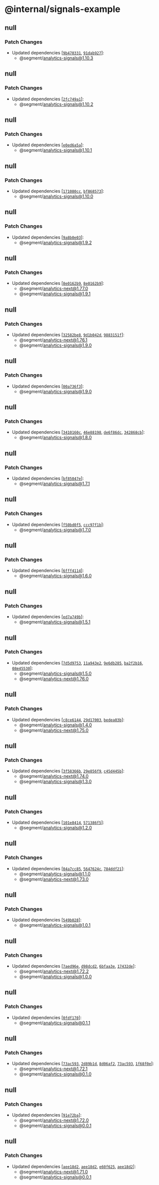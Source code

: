 # @internal/signals-example

## null

### Patch Changes

- Updated dependencies [[`9b470331`](https://github.com/segmentio/analytics-next/commit/9b470331584e02dd883942ae83300c9eb971bc95), [`91dab927`](https://github.com/segmentio/analytics-next/commit/91dab9273954bc26dbcb579a387787f5a0cc185e)]:
  - @segment/analytics-signals@1.10.3

## null

### Patch Changes

- Updated dependencies [[`2fc749a1`](https://github.com/segmentio/analytics-next/commit/2fc749a17b14b2667df76ecce685aefb6656eaae)]:
  - @segment/analytics-signals@1.10.2

## null

### Patch Changes

- Updated dependencies [[`e0ed6a5a`](https://github.com/segmentio/analytics-next/commit/e0ed6a5a072bcb859a2ae304e572e03284d262de)]:
  - @segment/analytics-signals@1.10.1

## null

### Patch Changes

- Updated dependencies [[`171080cc`](https://github.com/segmentio/analytics-next/commit/171080cc9ca198b9f89a9e9154c2a78ed8ef29ee), [`bf868573`](https://github.com/segmentio/analytics-next/commit/bf8685737466cb1193a54f99871ec7348b8616d8)]:
  - @segment/analytics-signals@1.10.0

## null

### Patch Changes

- Updated dependencies [[`9a8b0e03`](https://github.com/segmentio/analytics-next/commit/9a8b0e0322a4291a3ee3c5c06974a0af9ea5469f)]:
  - @segment/analytics-signals@1.9.2

## null

### Patch Changes

- Updated dependencies [[`8e0162b9`](https://github.com/segmentio/analytics-next/commit/8e0162b9553419448b7975337a53fa1c66e70d47), [`8e0162b9`](https://github.com/segmentio/analytics-next/commit/8e0162b9553419448b7975337a53fa1c66e70d47)]:
  - @segment/analytics-next@1.77.0
  - @segment/analytics-signals@1.9.1

## null

### Patch Changes

- Updated dependencies [[`32582be8`](https://github.com/segmentio/analytics-next/commit/32582be828d112a31a92b16e80b15727c3a36613), [`9d1b042d`](https://github.com/segmentio/analytics-next/commit/9d1b042d0bb09996e5c8674b7b3e4dd3bf138e3d), [`9883151f`](https://github.com/segmentio/analytics-next/commit/9883151f85d555266e40e69e876f1dec8a632c5a)]:
  - @segment/analytics-next@1.76.1
  - @segment/analytics-signals@1.9.0

## null

### Patch Changes

- Updated dependencies [[`00a736f3`](https://github.com/segmentio/analytics-next/commit/00a736f31326328e91c9cae0b244b9db9b0791fc)]:
  - @segment/analytics-signals@1.9.0

## null

### Patch Changes

- Updated dependencies [[`3410160c`](https://github.com/segmentio/analytics-next/commit/3410160c30024c292f252802cdb98b6b59fced0c), [`46e88198`](https://github.com/segmentio/analytics-next/commit/46e88198b2f9d3a835e02fa22317d784c6f71ebf), [`de6f86dc`](https://github.com/segmentio/analytics-next/commit/de6f86dc637dbc49f5bb55c1e44a36a2011c14b9), [`342868cb`](https://github.com/segmentio/analytics-next/commit/342868cb9db7da37d8851dadca4b1b1dc0ecd923)]:
  - @segment/analytics-signals@1.8.0

## null

### Patch Changes

- Updated dependencies [[`bf85047e`](https://github.com/segmentio/analytics-next/commit/bf85047e971add497d5c9ab72972394b1f27e887)]:
  - @segment/analytics-signals@1.7.1

## null

### Patch Changes

- Updated dependencies [[`f50bd0f5`](https://github.com/segmentio/analytics-next/commit/f50bd0f5fc30840af33992107cb0a5da432a0b1b), [`ccc97f1b`](https://github.com/segmentio/analytics-next/commit/ccc97f1b61f90c6e07154e205d79952fc579fae1)]:
  - @segment/analytics-signals@1.7.0

## null

### Patch Changes

- Updated dependencies [[`6fff4114`](https://github.com/segmentio/analytics-next/commit/6fff4114fb2cc9267362d8a3812ad96ec85a1dac)]:
  - @segment/analytics-signals@1.6.0

## null

### Patch Changes

- Updated dependencies [[`ed7a749b`](https://github.com/segmentio/analytics-next/commit/ed7a749be7cddcbf656ac9f72e444ea9f822a718)]:
  - @segment/analytics-signals@1.5.1

## null

### Patch Changes

- Updated dependencies [[`7d5d9753`](https://github.com/segmentio/analytics-next/commit/7d5d9753509d8af8f10486c91505b30d2c6e240a), [`11a943e2`](https://github.com/segmentio/analytics-next/commit/11a943e29e73189c613f93b268e10a64f2561fbc), [`9e6db285`](https://github.com/segmentio/analytics-next/commit/9e6db2857798f4b5bfdbbfe3570b3d4d83294a79), [`ba2f2b16`](https://github.com/segmentio/analytics-next/commit/ba2f2b165bf1b997a9ce79d410690d27d50378fd), [`08e45530`](https://github.com/segmentio/analytics-next/commit/08e4553001da146f1d80a9b620aef0ef0db04bd4)]:
  - @segment/analytics-signals@1.5.0
  - @segment/analytics-next@1.76.0

## null

### Patch Changes

- Updated dependencies [[`c8ce6144`](https://github.com/segmentio/analytics-next/commit/c8ce6144b31bddfc66961e979d5648fb66e102e5), [`29d17003`](https://github.com/segmentio/analytics-next/commit/29d1700303d0384fbd01edee9e9ff231f35de9ef), [`bedea03b`](https://github.com/segmentio/analytics-next/commit/bedea03bb50e01a7df71461087a9ec340375906d)]:
  - @segment/analytics-signals@1.4.0
  - @segment/analytics-next@1.75.0

## null

### Patch Changes

- Updated dependencies [[`3f58366b`](https://github.com/segmentio/analytics-next/commit/3f58366b0e01aa723d9d3bbb9fe8549d3082eb8e), [`29e856f9`](https://github.com/segmentio/analytics-next/commit/29e856f9f36088a0dc625014ebda8e09fc3b621e), [`c45d445b`](https://github.com/segmentio/analytics-next/commit/c45d445beb1b1d5b03738557720720d05e9c08a3)]:
  - @segment/analytics-next@1.74.0
  - @segment/analytics-signals@1.3.0

## null

### Patch Changes

- Updated dependencies [[`101e8414`](https://github.com/segmentio/analytics-next/commit/101e841404e5f55f53ba014b6195bf1066aeb67e), [`571386f5`](https://github.com/segmentio/analytics-next/commit/571386f5d388ed3ff44520ee94795424378950ed)]:
  - @segment/analytics-signals@1.2.0

## null

### Patch Changes

- Updated dependencies [[`04a7cc85`](https://github.com/segmentio/analytics-next/commit/04a7cc85247bdcdb832d0cca4ddbb4391ccada3a), [`5647624c`](https://github.com/segmentio/analytics-next/commit/5647624cbcd4984e5bdbf2e9c907619366864c4e), [`784ddf21`](https://github.com/segmentio/analytics-next/commit/784ddf21906a2a72c1ccea41d0ba323e189c4010)]:
  - @segment/analytics-signals@1.1.0
  - @segment/analytics-next@1.73.0

## null

### Patch Changes

- Updated dependencies [[`549b028`](https://github.com/segmentio/analytics-next/commit/549b02898dd7c0541957659da8c56e93129507df)]:
  - @segment/analytics-signals@1.0.1

## null

### Patch Changes

- Updated dependencies [[`7aed96e`](https://github.com/segmentio/analytics-next/commit/7aed96eac40a83bd392daa91838ed1f46e2dc9fd), [`d98dcd2`](https://github.com/segmentio/analytics-next/commit/d98dcd2f16aa8a8940e72fde0ba75d7974fe45fa), [`6bfaa3e`](https://github.com/segmentio/analytics-next/commit/6bfaa3e9d9ca767f54bb8185744e94be08ce9bc8), [`17432de`](https://github.com/segmentio/analytics-next/commit/17432de7b09d543c29f12c48ea61edf73aa7f4a1)]:
  - @segment/analytics-next@1.72.2
  - @segment/analytics-signals@1.0.0

## null

### Patch Changes

- Updated dependencies [[`0fdf170`](https://github.com/segmentio/analytics-next/commit/0fdf1704af80c168113733beac3ef4eedeab6d2b)]:
  - @segment/analytics-signals@0.1.1

## null

### Patch Changes

- Updated dependencies [[`73ac593`](https://github.com/segmentio/analytics-next/commit/73ac593226159423b2f63cac190eebd347bbb75a), [`2d89b1d`](https://github.com/segmentio/analytics-next/commit/2d89b1db2413d5c38f6fdb4832d111cd9141a51e), [`8d06af2`](https://github.com/segmentio/analytics-next/commit/8d06af29658b579e347ee8dbe39d6f62f01eab05), [`73ac593`](https://github.com/segmentio/analytics-next/commit/73ac593226159423b2f63cac190eebd347bbb75a), [`1f68f0e`](https://github.com/segmentio/analytics-next/commit/1f68f0e3309e291fb37f3732d8c32bd55f526633)]:
  - @segment/analytics-next@1.72.1
  - @segment/analytics-signals@0.1.0

## null

### Patch Changes

- Updated dependencies [[`91e72ba`](https://github.com/segmentio/analytics-next/commit/91e72ba302fc45b4adb7aaeeb0a1f4ce3582dda6)]:
  - @segment/analytics-next@1.72.0
  - @segment/analytics-signals@0.0.1

## null

### Patch Changes

- Updated dependencies [[`aee18d2`](https://github.com/segmentio/analytics-next/commit/aee18d222ddfb2273399987fabf92b54876f5e88), [`aee18d2`](https://github.com/segmentio/analytics-next/commit/aee18d222ddfb2273399987fabf92b54876f5e88), [`e60f625`](https://github.com/segmentio/analytics-next/commit/e60f6252687d977b76b09ca9b756c790d341111a), [`aee18d2`](https://github.com/segmentio/analytics-next/commit/aee18d222ddfb2273399987fabf92b54876f5e88)]:
  - @segment/analytics-next@1.71.0
  - @segment/analytics-signals@0.0.1
